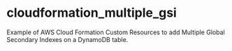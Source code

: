 # cloudformation_multiple_gsi
Example of AWS Cloud Formation Custom Resources to add Multiple Global Secondary Indexes on a DynamoDB table.
